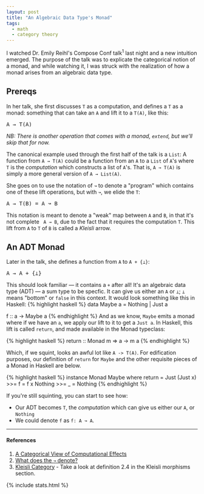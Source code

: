 ```yaml
---
layout: post
title: "An Algebraic Data Type's Monad"
tags:
  - math
  - category theory
---
```


I watched Dr. Emily Reihl's Compose Conf talk<sup>1</sup> last night and a new intuition emerged.  The purpose of the talk was to explicate the categorical notion of a monad, and while watching it, I was struck with the realization of how a monad arises from an algebraic data type.

## Prereqs

In her talk, she first discusses `T` as a computation, and defines a `T` as a monad: something that can take an `A` and lift it to a `T(A)`, like this:

<pre>
A &rarr; T(A)
</pre>

_NB: There is another operation that comes with a monad, `extend`, but we'll skip that for now._

The canonical example used through the first half of the talk is a `List`: A function from <code>A &rarr; T(A)</code> could be a function from an `A` to a `List` of `A`'s where `T` is the _computation_ which constructs a list of `A`'s. That is, <code>A &rarr; T(A)</code> is simply a more general version of <code>A &rarr; List(A)</code>.

She goes on to use the notation of <code>&#8605;</code> to denote a "program" which contains one of these lift operations, but with <code>&#8605;</code>, we elide the `T`:
<pre>
A &rarr; T(B) = A &#8605; B
</pre>

This notation is meant to denote a "weak" map between `A` and `B`, in that it's not complete <code> A &rarr; B</code>, due to the fact that it requires the computation `T`. This lift from `A` to `T` of `B` is called a _Kleisli_ arrow.

## An ADT Monad

Later in the talk, she defines a function from `A` to <code>A + {&#8869;}</code>:
<pre>
A &rarr; A + {&#8869;}
</pre>
This should look familiar — it contains a `+` after all! It's an algebraic data type (ADT) — a sum type to be specfic. It can give us either an `A` or <code>&#8869;</code>; <code>&#8869;</code> means "bottom" or `false` in this context.  It would look something like this in Haskell:
{% highlight haskell %}
data Maybe a = Nothing | Just a

f :: a -> Maybe a
{% endhighlight %}
And as we know, `Maybe` emits a monad where if we have an `a`, we apply our lift to it to get a `Just a`. In Haskell, this lift is called `return`, and made available in the Monad typeclass:

{% highlight haskell %}
return :: Monad m => a -> m a
{% endhighlight %}

Which, if we squint, looks an awful lot like `A -> T(A)`.  For edification purposes, our definition of `return` for `Maybe` and the other requisite pieces of a Monad in Haskell are below.

{% highlight haskell %}
instance Monad Maybe where
  return = Just
  (Just x) >>= f = f x
  Nothing >>= _ = Nothing
{% endhighlight %}

If you're still squinting, you can start to see how:

* Our ADT becomes `T`, the _computation_ which can give us either our `A`, or `Nothing`
* We could denote `f` as <code>f: A &#8605; A</code>.

---
#### References
1. [A Categorical View of Computational Effects](https://www.youtube.com/watch?v=6t6bsWVOIzs)
2. [What does the <code>&#8605;</code> denote?](https://twitter.com/emilyriehl/status/893769689146433536)
3. [Kleisli Category](https://ncatlab.org/nlab/show/Kleisli+category) - Take a look at definition 2.4 in the Kleisli morphisms section.

{% include stats.html %}
